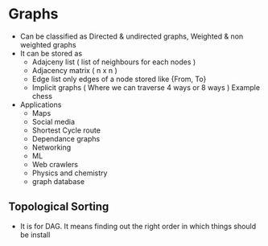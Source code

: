 # Graphs

* Can be classified as Directed & undirected graphs, Weighted & non weighted graphs
* It can be stored as
  * Adajceny list ( list of neighbours for each nodes )
  * Adjacency matrix ( n x n )
  * Edge list only edges of a node stored like {From, To}
  * Implicit graphs ( Where we can traverse 4 ways or 8 ways ) Example chess
* Applications
  * Maps
  * Social media
  * Shortest Cycle route
  * Dependance graphs
  * Networking
  * ML
  * Web crawlers
  * Physics and chemistry
  * graph database

## Topological Sorting

* It is for DAG. It means finding out the right order in which things should be install